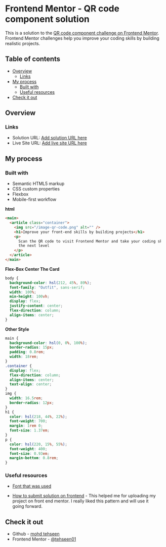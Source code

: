# Frontend Mentor - QR code component solution

This is a solution to the [QR code component challenge on Frontend Mentor](https://www.frontendmentor.io/challenges/qr-code-component-iux_sIO_H). Frontend Mentor challenges help you improve your coding skills by building realistic projects.

## Table of contents

- [Overview](#overview)
  - [Links](#links)
- [My process](#my-process)
  - [Built with](#Build-with)
  - [Useful resources](#useful-resources)
- [Check it out](#check-it-out)

## Overview

### Links

- Solution URL: [Add solution URL here](https://github.com/tehseen01/QR-code-component.git)
- Live Site URL: [Add live site URL here](https://your-live-site-url.com)

## My process

### Built with

- Semantic HTML5 markup
- CSS custom properties
- Flexbox
- Mobile-first workflow

**html**

```html
<main>
  <article class="container">
    <img src="/image-qr-code.png" alt="" />
    <h1>Improve your front-end skills by building projects</h1>
    <p>
      Scan the QR code to visit Frontend Mentor and take your coding skills to
      the next level
    </p>
  </article>
</main>
```

**Flex-Box Center The Card**

```css
body {
  background-color: hsl(212, 45%, 89%);
  font-family: "Outfit", sans-serif;
  width: 100%;
  min-height: 100vh;
  display: flex;
  justify-content: center;
  flex-direction: column;
  align-items: center;
}
```

**Other Style**

```css
main {
  background-color: hsl(0, 0%, 100%);
  border-radius: 15px;
  padding: 0.8rem;
  width: 18rem;
}
.container {
  display: flex;
  flex-direction: column;
  align-items: center;
  text-align: center;
}
img {
  width: 16.5rem;
  border-radius: 12px;
}
h1 {
  color: hsl(218, 44%, 22%);
  font-weight: 700;
  margin: 1rem 0;
  font-size: 1.37em;
}
p {
  color: hsl(220, 15%, 55%);
  font-weight: 400;
  font-size: 0.93em;
  margin-bottom: 0.8rem;
}
```

### Useful resources

- [Font that was used](https://fonts.google.com/specimen/Outfit#styles)

- [How to submit solution on frontend](https://medium.com/frontend-mentor/a-complete-guide-to-submitting-solutions-on-frontend-mentor-ac6384162248) - This helped me for uploading my project on front end mentor. I really liked this pattern and will use it going forward.

## Check it out

- Github - [mohd tehseen](https://github.com/tehseen01)
- Frontend Mentor - [@tehseen01](https://www.frontendmentor.io/profile/tehseen01)

